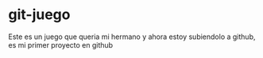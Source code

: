 # git-juego
Este es un juego que queria mi hermano y ahora estoy subiendolo a github, es mi primer proyecto en github

